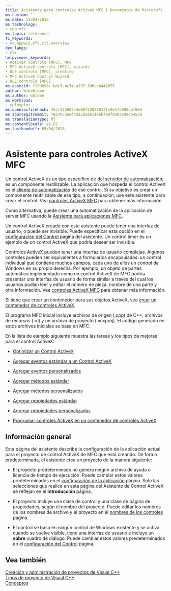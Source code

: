 ```yaml
---
title: Asistente para controles ActiveX MFC | Documentos de Microsoft
ms.custom: ''
ms.date: 11/04/2016
ms.technology:
- cpp-mfc
ms.topic: reference
f1_keywords:
- vc.appwiz.mfc.ctl.overview
dev_langs:
- C++
helpviewer_keywords:
- ActiveX controls [MFC], MFC
- MFC ActiveX controls [MFC], wizards
- OLE controls [MFC], creating
- MFC ActiveX Control Wizard
- OLE controls [MFC]
ms.assetid: f19d698c-bdc3-4c74-af97-3d6ccb441b75
author: mikeblome
ms.author: mblome
ms.workload:
- cplusplus
ms.openlocfilehash: 45af43a98244e90f52075817fc9e17a905cbf065
ms.sourcegitcommit: 76b7653ae443a2b8eb1186b789f8503609d6453e
ms.translationtype: MT
ms.contentlocale: es-ES
ms.lasthandoff: 05/04/2018
---
```

# <a name="mfc-activex-control-wizard"></a>Asistente para controles ActiveX MFC
Un control ActiveX es un tipo específico de [del servidor de automatización](../../mfc/automation-servers.md); es un componente reutilizable. La aplicación que hospeda el control ActiveX es el [cliente de automatización](../../mfc/automation-clients.md) de ese control. Si su objetivo es crear un componente reutilizable de ese tipo, a continuación, use este asistente para crear el control. Vea [controles ActiveX MFC](../../mfc/mfc-activex-controls.md) para obtener más información.  
  
 Como alternativa, puede crear una automatización de la aplicación de server MFC usando la [Asistente para aplicaciones MFC](../../mfc/reference/mfc-application-wizard.md).  
  
 Un control ActiveX creado con este asistente puede tener una interfaz de usuario, o puede ser invisible. Puede especificar esta opción en el [configuración del Control](../../mfc/reference/control-settings-mfc-activex-control-wizard.md) página del asistente. Un control timer es un ejemplo de un control ActiveX que podría desear ser invisible.  
  
 Controles ActiveX pueden tener una interfaz de usuario complejas. Algunos controles pueden ser equivalentes a formularios encapsulados: un control individual que contiene muchos campos, cada uno de ellos un control de Windows en su propio derecha. Por ejemplo, un objeto de partes automática implementado como un control ActiveX de MFC podría presentar una interfaz de usuario de forma similar a través del cual los usuarios podían leer y editar el número de pieza, nombre de una parte y otra información. Vea [controles ActiveX MFC](../../mfc/mfc-activex-controls.md) para obtener más información.  
  
 Si tiene que crear un contenedor para sus objetos ActiveX, vea [crear un contenedor de controles ActiveX](../../mfc/reference/creating-an-mfc-activex-control-container.md).  
  
 El programa MFC inicial incluye archivos de origen (.cpp) de C++, archivos de recursos (.rc) y un archivo de proyecto (.vcxproj). El código generado en estos archivos iniciales se basa en MFC.  
  
 En la lista de ejemplo siguiente muestra las tareas y los tipos de mejoras para el control ActiveX:  
  
-   [Optimizar un Control ActiveX](../../mfc/mfc-activex-controls-optimization.md)  
  
-   [Agregar eventos estándar a un Control ActiveX](../../mfc/mfc-activex-controls-adding-stock-events-to-an-activex-control.md)  
  
-   [Agregar eventos personalizados](../../mfc/mfc-activex-controls-adding-custom-events.md)  
  
-   [Agregar métodos estándar](../../mfc/mfc-activex-controls-adding-stock-methods.md)  
  
-   [Agregar métodos personalizados](../../mfc/mfc-activex-controls-adding-custom-methods.md)  
  
-   [Agregar propiedades estándar](../../mfc/mfc-activex-controls-adding-stock-properties.md)  
  
-   [Agregar propiedades personalizadas](../../mfc/mfc-activex-controls-adding-custom-properties.md)  
  
-   [Programar controles ActiveX en un contenedor de controles ActiveX](../../mfc/programming-activex-controls-in-a-activex-control-container.md)  
  
## <a name="overview"></a>Información general  
 Esta página del asistente describe la configuración de la aplicación actual para el proyecto de control ActiveX de MFC que está creando. De forma predeterminada, el asistente crea un proyecto de la manera siguiente:  
  
-   El proyecto predeterminado no genera ningún archivo de ayuda o licencia de tiempo de ejecución. Puede cambiar estos valores predeterminados en el [configuración de la aplicación](../../mfc/reference/application-settings-mfc-activex-control-wizard.md) página. Solo las selecciones que realice en esta página del Asistente de Control ActiveX se reflejan en el **Introducción** página.  
  
-   El proyecto incluye una clase de control y una clase de página de propiedades, según el nombre del proyecto. Puede editar los nombres de los nombres de archivo y el proyecto en el [nombres de los controles](../../mfc/reference/control-names-mfc-activex-control-wizard.md) página.  
  
-   El control se basa en ningún control de Windows existente y se activa cuando se vuelve visible, tiene una interfaz de usuario e incluye un **sobre** cuadro de diálogo. Puede cambiar estos valores predeterminados en el [configuración del Control](../../mfc/reference/control-settings-mfc-activex-control-wizard.md) página.  
  
## <a name="see-also"></a>Vea también  
 [Creación y administración de proyectos de Visual C++](../../ide/creating-and-managing-visual-cpp-projects.md)   
 [Tipos de proyecto de Visual C++](../../ide/visual-cpp-project-types.md)   
 [Conceptos](../../atl/active-template-library-atl-concepts.md)

